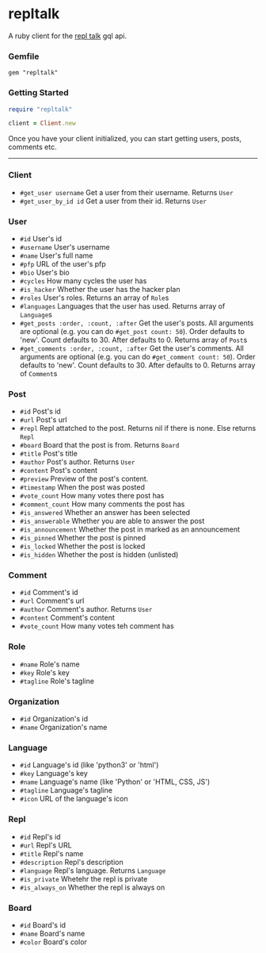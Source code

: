 # repltalk

A ruby client for the [repl talk](https://repl.it/talk) gql api.

### Gemfile
```
gem "repltalk"
```

### Getting Started

```ruby
require "repltalk"

client = Client.new
```

Once you have your client initialized, you can start getting users, posts, comments etc.

***

### Client
+ `#get_user username` Get a user from their username. Returns `User`
+ `#get_user_by_id id` Get a user from their id. Returns `User`


### User
+ `#id` User's id
+ `#username` User's username
+ `#name` User's full name
+ `#pfp` URL of the user's pfp
+ `#bio` User's bio
+ `#cycles` How many cycles the user has
+ `#is_hacker` Whether the user has the hacker plan
+ `#roles` User's roles. Returns an array of `Role`s
+ `#languages` Languages that the user has used. Returns array of `Language`s
+ `#get_posts :order, :count, :after` Get the user's posts. All arguments are optional (e.g. you can do `#get_post count: 50`). Order defaults to 'new'. Count defaults to 30. After defaults to 0. Returns array of `Post`s
+ `#get_comments :order, :count, :after` Get the user's comments. All arguments are optional (e.g. you can do `#get_comment count: 50`). Order defaults to 'new'. Count defaults to 30. After defaults to 0. Returns array of `Comment`s

### Post
+ `#id` Post's id
+ `#url` Post's url
+ `#repl` Repl attatched to the post. Returns nil if there is none. Else returns `Repl`
+ `#board` Board that the post is from. Returns `Board`
+ `#title` Post's title
+ `#author` Post's author. Returns `User`
+ `#content` Post's content
+ `#preview` Preview of the post's content.
+ `#timestamp` When the post was posted
+ `#vote_count` How many votes there post has
+ `#comment_count` How many comments the post has
+ `#is_answered` Whether an answer has been selected
+ `#is_answerable` Whether you are able to answer the post
+ `#is_announcement` Whether the post in marked as an announcement
+ `#is_pinned` Whether the post is pinned
+ `#is_locked` Whether the post is locked
+ `#is_hidden` Whether the post is hidden (unlisted)

### Comment
+ `#id` Comment's id
+ `#url` Comment's url
+ `#author` Comment's author. Returns `User`
+ `#content` Comment's content
+ `#vote_count` How many votes teh comment has

### Role
+ `#name` Role's name
+ `#key` Role's key
+ `#tagline` Role's tagline

### Organization
+ `#id` Organization's id
+ `#name` Organization's name

### Language
+ `#id` Language's id (like 'python3' or 'html')
+ `#key` Language's key
+ `#name` Language's name (like 'Python' or 'HTML, CSS, JS')
+ `#tagline` Language's tagline
+ `#icon` URL of the language's icon

### Repl
+ `#id` Repl's id
+ `#url` Repl's URL
+ `#title` Repl's name
+ `#description` Repl's description
+ `#language` Repl's language. Returns `Language`
+ `#is_private` Whetehr the repl is private
+ `#is_always_on` Whether the repl is always on

### Board
+ `#id` Board's id
+ `#name` Board's name
+ `#color` Board's color